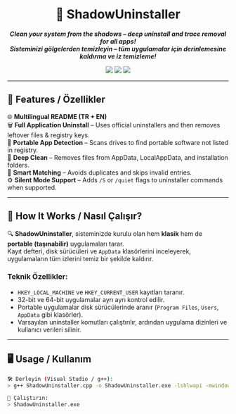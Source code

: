 <h1 align="center">🔧 ShadowUninstaller</h1>

<p align="center">
  <b><i>Clean your system from the shadows – deep uninstall and trace removal for all apps!</i></b><br>
  <b><i>Sisteminizi gölgelerden temizleyin – tüm uygulamalar için derinlemesine kaldırma ve iz temizleme!</i></b>
</p>

<p align="center">
  <img src="https://img.shields.io/badge/Language-C%2B%2B-blue?style=flat-square">
  <img src="https://img.shields.io/badge/Platform-Windows-lightgrey?style=flat-square">
  <img src="https://img.shields.io/badge/Registry-Access-green?style=flat-square">
</p>

---

## 🚀 Features / Özellikler

🌐 **Multilingual README (TR + EN)**  
🗑️ **Full Application Uninstall** – Uses official uninstallers and then removes leftover files & registry keys.  
📁 **Portable App Detection** – Scans drives to find portable software not listed in registry.  
🧹 **Deep Clean** – Removes files from AppData, LocalAppData, and installation folders.  
🧠 **Smart Matching** – Avoids duplicates and skips invalid entries.  
⚙️ **Silent Mode Support** – Adds `/S` or `/quiet` flags to uninstaller commands when supported.  

---

## 🧩 How It Works / Nasıl Çalışır?

🔍 **ShadowUninstaller**, sisteminizde kurulu olan hem **klasik** hem de **portable (taşınabilir)** uygulamaları tarar.  
Kayıt defteri, disk sürücüleri ve `AppData` klasörlerini inceleyerek, uygulamaların tüm izlerini temiz bir şekilde kaldırır.

### Teknik Özellikler:
- `HKEY_LOCAL_MACHINE` ve `HKEY_CURRENT_USER` kayıtları taranır.
- 32-bit ve 64-bit uygulamalar ayrı ayrı kontrol edilir.
- Portable uygulamalar disk sürücülerinde aranır (`Program Files`, `Users`, `AppData` gibi klasörler).
- Varsayılan uninstaller komutları çalıştırılır, ardından uygulama dizinleri ve kullanıcı verileri silinir.

---

## 🖥️ Usage / Kullanım

```bash
🛠️ Derleyin (Visual Studio / g++):
> g++ ShadowUninstaller.cpp -o ShadowUninstaller.exe -lshlwapi -mwindows

🚀 Çalıştırın:
> ShadowUninstaller.exe
